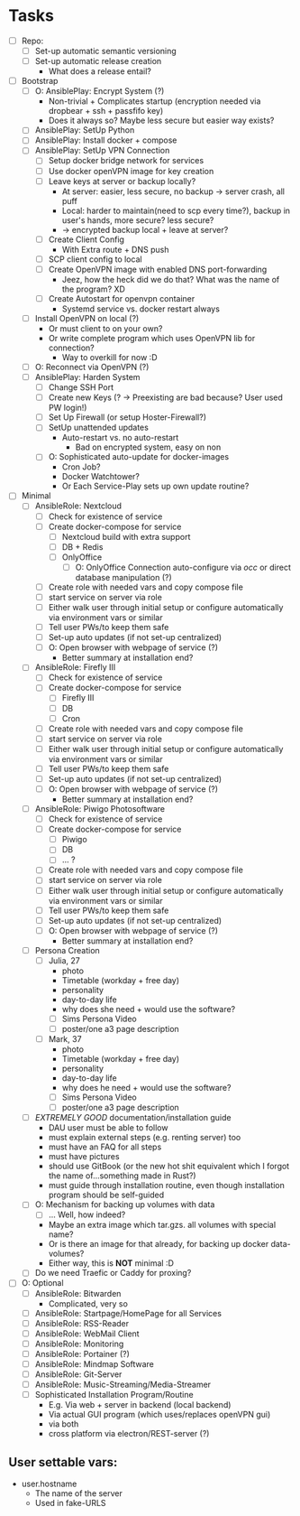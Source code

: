 # Tasks

- [ ] Repo:
    - [ ] Set-up automatic semantic versioning
    - [ ] Set-up automatic release creation
        - What does a release entail?
- [ ] Bootstrap
    - [ ] O: AnsiblePlay: Encrypt System (?)
        - Non-trivial + Complicates startup (encryption needed via dropbear + ssh + passfifo key)
        - Does it always so? Maybe less secure but easier way exists?
    - [ ] AnsiblePlay: SetUp Python
    - [ ] AnsiblePlay: Install docker + compose
    - [ ] AnsiblePlay: SetUp VPN Connection
        - [ ] Setup docker bridge network for services
        - [ ] Use docker openVPN image for key creation
        - [ ] Leave keys at server or backup locally?
            - At server: easier, less secure, no backup -> server crash, all puff
            - Local: harder to maintain(need to scp every time?), backup in user's hands, more secure? less secure?
            - -> encrypted backup local + leave at server?
        - [ ] Create Client Config
            - With Extra route + DNS push 
        - [ ] SCP client config to local
        - [ ] Create OpenVPN image with enabled DNS port-forwarding
            - Jeez, how the heck did we do that? What was the name of the program? XD
        - [ ] Create Autostart for openvpn container
            - Systemd service vs. docker restart always
    - [ ] Install OpenVPN on local (?)
        - Or must client to on your own?
        - Or write complete program which uses OpenVPN lib for connection?
            - Way to overkill for now :D
    - [ ] O: Reconnect via OpenVPN (?)
    - [ ] AnsiblePlay: Harden System
        - [ ] Change SSH Port
        - [ ] Create new Keys (? -> Preexisting are bad because? User used PW login!)
        - [ ] Set Up Firewall (or setup Hoster-Firewall?)
        - [ ] SetUp unattended updates
            - Auto-restart vs. no auto-restart
                - Bad on encrypted system, easy on non
        - [ ] O: Sophisticated auto-update for docker-images
            - Cron Job?
            - Docker Watchtower?
            - Or Each Service-Play sets up own update routine?
- [ ] Minimal
    - [ ] AnsibleRole: Nextcloud
        - [ ] Check for existence of service
        - [ ] Create docker-compose for service
            - [ ] Nextcloud build with extra support
            - [ ] DB + Redis
            - [ ] OnlyOffice
                - [ ] O: OnlyOffice Connection auto-configure via _occ_ or direct database manipulation (?)
        - [ ] Create role with needed vars and copy compose file
        - [ ] start service on server via role
        - [ ] Either walk user through initial setup or configure automatically via environment vars or similar
        - [ ] Tell user PWs/to keep them safe
        - [ ] Set-up auto updates (if not set-up centralized)
        - [ ] O: Open browser with webpage of service (?)
            - Better summary at installation end?
    - [ ] AnsibleRole: Firefly III
        - [ ] Check for existence of service
        - [ ] Create docker-compose for service
            - [ ] Firefly III
            - [ ] DB 
            - [ ] Cron
        - [ ] Create role with needed vars and copy compose file
        - [ ] start service on server via role
        - [ ] Either walk user through initial setup or configure automatically via environment vars or similar
        - [ ] Tell user PWs/to keep them safe
        - [ ] Set-up auto updates (if not set-up centralized)
        - [ ] O: Open browser with webpage of service (?)
            - Better summary at installation end?
    - [ ] AnsibleRole: Piwigo Photosoftware
        - [ ] Check for existence of service
        - [ ] Create docker-compose for service
            - [ ] Piwigo
            - [ ] DB 
            - [ ] ... ?
        - [ ] Create role with needed vars and copy compose file
        - [ ] start service on server via role
        - [ ] Either walk user through initial setup or configure automatically via environment vars or similar
        - [ ] Tell user PWs/to keep them safe
        - [ ] Set-up auto updates (if not set-up centralized)
        - [ ] O: Open browser with webpage of service (?)
            - Better summary at installation end?
    - [ ] Persona Creation
        - [ ] Julia, 27
            - photo
            - Timetable (workday + free day)
            - personality
            - day-to-day life
            - why does she need + would use the software?
            - [ ] Sims Persona Video
            - [ ] poster/one a3 page description
        - [ ] Mark, 37
            - photo
            - Timetable (workday + free day)
            - personality
            - day-to-day life
            - why does he need + would use the software?
            - [ ] Sims Persona Video
            - [ ] poster/one a3 page description
    - [ ] _EXTREMELY GOOD_ documentation/installation guide
        - DAU user must be able to follow
        - must explain external steps (e.g. renting server) too
        - must have an FAQ for all steps
        - must have pictures
        - should use GitBook (or the new hot shit equivalent which I forgot the name of...something made in Rust?)
        - must guide through installation routine, even though installation program should be self-guided
    - [ ] O: Mechanism for backing up volumes with data
        - [ ] ... Well, how indeed?
        - Maybe an extra image which tar.gzs. all volumes with special name?
        - Or is there an image for that already, for backing up docker data-volumes?
        - Either way, this is __NOT__ minimal :D
    - [ ] Do we need Traefic or Caddy for proxing?
- [ ] O: Optional 
    - [ ] AnsibleRole: Bitwarden
        - Complicated, very so
    - [ ] AnsibleRole: Startpage/HomePage for all Services
    - [ ] AnsibleRole: RSS-Reader
    - [ ] AnsibleRole: WebMail Client
    - [ ] AnsibleRole: Monitoring
    - [ ] AnsibleRole: Portainer (?)
    - [ ] AnsibleRole: Mindmap Software
    - [ ] AnsibleRole: Git-Server
    - [ ] AnsibleRole: Music-Streaming/Media-Streamer
    - [ ] Sophisticated Installation Program/Routine
        - E.g. Via web + server in backend (local backend)
        - Via actual GUI program (which uses/replaces openVPN gui)
        - via both
        - cross platform via electron/REST-server (?)

## User settable vars:
- user.hostname
    - The name of the server
    - Used in fake-URLS